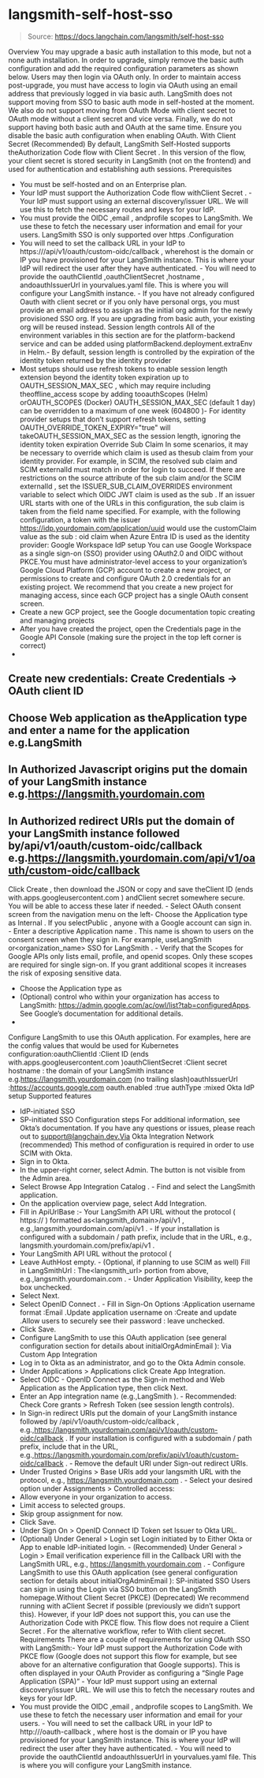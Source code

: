 # langsmith-self-host-sso

> Source: https://docs.langchain.com/langsmith/self-host-sso

Overview
You may upgrade a basic auth installation to this mode, but not a none auth installation. In order to upgrade, simply remove the basic auth configuration and add the required configuration parameters as shown below. Users may then login via OAuth only. In order to maintain access post-upgrade, you must have access to login via OAuth using an email address that previously logged in via basic auth.
LangSmith does not support moving from SSO to basic auth mode in self-hosted at the moment. We also do not support moving from OAuth Mode with client secret to OAuth mode without a client secret and vice versa. Finally, we do not support having both basic auth and OAuth at the same time. Ensure you disable the basic auth configuration when enabling OAuth.
With Client Secret (Recommended)
By default, LangSmith Self-Hosted supports theAuthorization Code
flow with Client Secret
. In this version of the flow, your client secret is stored security in LangSmith (not on the frontend) and used for authentication and establishing auth sessions.
Prerequisites
- You must be self-hosted and on an Enterprise plan.
- Your IdP must support the
Authorization Code
flow withClient Secret
. - Your IdP must support using an external discovery/issuer URL. We will use this to fetch the necessary routes and keys for your IdP.
- You must provide the
OIDC
,email
, andprofile
scopes to LangSmith. We use these to fetch the necessary user information and email for your users.
LangSmith SSO is only supported over
https
.Configuration
- You will need to set the callback URL in your IdP to
https://<host>/api/v1/oauth/custom-oidc/callback
, wherehost
is the domain or IP you have provisioned for your LangSmith instance. This is where your IdP will redirect the user after they have authenticated. - You will need to provide the
oauthClientId
,oauthClientSecret
,hostname
, andoauthIssuerUrl
in yourvalues.yaml
file. This is where you will configure your LangSmith instance. - If you have not already configured Oauth with client secret or if you only have personal orgs, you must provide an email address to assign as the initial org admin for the newly provisioned SSO org. If you are upgrading from basic auth, your existing org will be reused instead.
Session length controls
All of the environment variables in this section are for the
platform-backend
service and can be added using platformBackend.deployment.extraEnv
in Helm.- By default, session length is controlled by the expiration of the identity token returned by the identity provider
- Most setups should use refresh tokens to enable session length extension beyond the identity token expiration up to
OAUTH_SESSION_MAX_SEC
, which may require including theoffline_access
scope by adding tooauthScopes
(Helm) orOAUTH_SCOPES
(Docker) OAUTH_SESSION_MAX_SEC
(default 1 day) can be overridden to a maximum of one week (604800
)- For identity provider setups that don’t support refresh tokens, setting
OAUTH_OVERRIDE_TOKEN_EXPIRY="true"
will takeOAUTH_SESSION_MAX_SEC
as the session length, ignoring the identity token expiration
Override Sub Claim
In some scenarios, it may be necessary to override which claim is used as thesub
claim from your identity provider.
For example, in SCIM, the resolved sub
claim and SCIM externalId
must match in order for login to succeed.
If there are restrictions on the source attribute of the sub
claim and/or the SCIM externalId
, set the ISSUER_SUB_CLAIM_OVERRIDES
environment variable to select which OIDC JWT claim is used as the sub
.
If an issuer URL starts with one of the URLs in this configuration, the sub
claim is taken from the field name specified.
For example, with the following configuration, a token with the issuer https://idp.yourdomain.com/application/uuid
would use the customClaim
value as the sub
:
oid
claim when Azure Entra ID is used as the identity provider:
Google Workspace IdP setup
You can use Google Workspace as a single sign-on (SSO) provider using OAuth2.0 and OIDC without PKCE.You must have administrator-level access to your organization’s Google Cloud Platform (GCP) account to create a new project, or permissions to create and configure OAuth 2.0 credentials for an existing project. We recommend that you create a new project for managing access, since each GCP project has a single OAuth consent screen.
- Create a new GCP project, see the Google documentation topic creating and managing projects
- After you have created the project, open the Credentials page in the Google API Console (making sure the project in the top left corner is correct)
-
Create new credentials:
Create Credentials → OAuth client ID
-
Choose
Web application
as theApplication type
and enter a name for the application e.g.LangSmith
-
In
Authorized Javascript origins
put the domain of your LangSmith instance e.g.https://langsmith.yourdomain.com
-
In
Authorized redirect URIs
put the domain of your LangSmith instance followed by/api/v1/oauth/custom-oidc/callback
e.g.https://langsmith.yourdomain.com/api/v1/oauth/custom-oidc/callback
-
Click
Create
, then download the JSON or copy and save theClient ID
(ends with.apps.googleusercontent.com
) andClient secret
somewhere secure. You will be able to access these later if needed. -
Select
OAuth consent screen
from the navigation menu on the left- Choose the Application type as
Internal
. If you selectPublic
, anyone with a Google account can sign in. - Enter a descriptive
Application name
. This name is shown to users on the consent screen when they sign in. For example, useLangSmith
or<organization_name> SSO for LangSmith
. - Verify that the Scopes for Google APIs only lists email, profile, and openid scopes. Only these scopes are required for single sign-on. If you grant additional scopes it increases the risk of exposing sensitive data.
- Choose the Application type as
- (Optional) control who within your organization has access to LangSmith: https://admin.google.com/ac/owl/list?tab=configuredApps. See Google’s documentation for additional details.
-
Configure LangSmith to use this OAuth application. For examples, here are the
config
values that would be used for Kubernetes configuration:oauthClientId
:Client ID
(ends with.apps.googleusercontent.com
)oauthClientSecret
:Client secret
hostname
: the domain of your LangSmith instance e.g.https://langsmith.yourdomain.com
(no trailing slash)oauthIssuerUrl
:https://accounts.google.com
oauth.enabled
:true
authType
:mixed
Okta IdP setup
Supported features
- IdP-initiated SSO
- SP-initiated SSO
Configuration steps
For additional information, see Okta’s documentation. If you have any questions or issues, please reach out to support@langchain.dev.Via Okta Integration Network (recommended)
This method of configuration is required in order to use SCIM with Okta.
- Sign in to Okta.
- In the upper-right corner, select Admin. The button is not visible from the Admin area.
- Select
Browse App Integration Catalog
. - Find and select the LangSmith application.
- On the application overview page, select Add Integration.
- Fill in
ApiUrlBase
:- Your LangSmith API URL without the protocol (
https://
) formatted as<langsmith_domain>/api/v1
, e.g.,langsmith.yourdomain.com/api/v1
. - If your installation is configured with a subdomain / path prefix, include that in the URL, e.g.,
langsmith.yourdomain.com/prefix/api/v1
.
- Your LangSmith API URL without the protocol (
- Leave
AuthHost
empty. - (Optional, if planning to use SCIM as well) Fill in
LangSmithUrl
: The<langsmith_url>
portion from above, e.g.,langsmith.yourdomain.com
. - Under Application Visibility, keep the box unchecked.
- Select Next.
- Select
OpenID Connect
. - Fill in
Sign-On Options
:Application username format
:Email
.Update application username on
:Create and update
.Allow users to securely see their password
: leave unchecked.
- Click Save.
- Configure LangSmith to use this OAuth application (see general configuration section for details about
initialOrgAdminEmail
):
Via Custom App Integration
- Log in to Okta as an administrator, and go to the Okta Admin console.
- Under Applications > Applications click Create App Integration.
- Select OIDC - OpenID Connect as the Sign-in method and Web Application as the Application type, then click Next.
- Enter an
App integration name
(e.g.,LangSmith
). - Recommended: Check Core grants > Refresh Token (see session length controls).
- In Sign-in redirect URIs put the domain of your LangSmith instance followed by
/api/v1/oauth/custom-oidc/callback
, e.g.,https://langsmith.yourdomain.com/api/v1/oauth/custom-oidc/callback
. If your installation is configured with a subdomain / path prefix, include that in the URL, e.g.,https://langsmith.yourdomain.com/prefix/api/v1/oauth/custom-oidc/callback
. - Remove the default URI under Sign-out redirect URIs.
- Under Trusted Origins > Base URIs add your langsmith URL with the protocol, e.g.,
https://langsmith.yourdomain.com
. - Select your desired option under Assignments > Controlled access:
- Allow everyone in your organization to access.
- Limit access to selected groups.
- Skip group assignment for now.
- Click Save.
- Under Sign On > OpenID Connect ID Token set Issuer to Okta URL.
- (Optional) Under General > Login set Login initiated by to
Either Okta or App
to enable IdP-initiated login. - (Recommended) Under General > Login > Email verification experience fill in the Callback URI with the LangSmith URL, e.g.,
https://langsmith.yourdomain.com
. - Configure LangSmith to use this OAuth application (see general configuration section for details about
initialOrgAdminEmail
):
SP-initiated SSO
Users can sign in using the Login via SSO button on the LangSmith homepage.Without Client Secret (PKCE) (Deprecated)
We recommend running with aClient Secret
if possible (previously we didn’t support this). However, if your IdP does not support this, you can use the Authorization Code with PKCE
flow.
This flow does not require a Client Secret
. For the alternative workflow, refer to With client secret.
Requirements
There are a couple of requirements for using OAuth SSO with LangSmith:- Your IdP must support the
Authorization Code with PKCE
flow (Google does not support this flow for example, but see above for an alternative configuration that Google supports). This is often displayed in your OAuth Provider as configuring a “Single Page Application (SPA)” - Your IdP must support using an external discovery/issuer URL. We will use this to fetch the necessary routes and keys for your IdP.
- You must provide the
OIDC
,email
, andprofile
scopes to LangSmith. We use these to fetch the necessary user information and email for your users. - You will need to set the callback URL in your IdP to
http://<host>/oauth-callback
, where host is the domain or IP you have provisioned for your LangSmith instance. This is where your IdP will redirect the user after they have authenticated. - You will need to provide the
oauthClientId
andoauthIssuerUrl
in yourvalues.yaml
file. This is where you will configure your LangSmith instance.